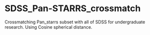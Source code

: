 # SDSS_Pan-STARRS_crossmatch
Crossmatching Pan_starrs subset with all of SDSS for undergraduate research. Using Cosine spherical distance.
